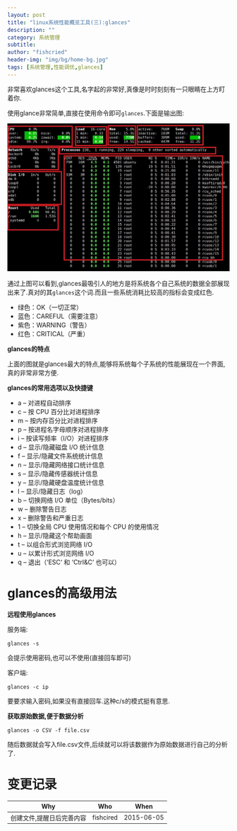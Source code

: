 ```yaml
---
layout: post
title: "linux系统性能概览工具(三):glances"
description: ""
category: 系统管理
subtitle:
author: "fishcried"
header-img: "img/bg/home-bg.jpg"
tags: [系统管理,性能调优,glances]
---
```


非常喜欢glances这个工具,名字起的非常好,真像是时时刻刻有一只眼睛在上方盯着你.

使用glance非常简单,直接在使用命令即可`glances`.下面是输出图:

![](/img/glances.jpg)

通过上图可以看到,glances最吸引人的地方是将系统各个自己系统的数据全部展现出来了.真对的其`glances`这个词.而且一些系统消耗比较高的指标会变成红色.

- 绿色：OK（一切正常）
- 蓝色：CAREFUL（需要注意）
- 紫色：WARNING（警告）
- 红色：CRITICAL（严重）


**glances的特点**

上面的图就是glances最大的特点,能够将系统每个子系统的性能展现在一个界面,真的非常非常方便.


**glances的常用选项以及快捷键**

- a – 对进程自动排序
- c – 按 CPU 百分比对进程排序
- m – 按内存百分比对进程排序
- p – 按进程名字母顺序对进程排序
- i – 按读写频率（I/O）对进程排序
- d – 显示/隐藏磁盘 I/O 统计信息
- f – 显示/隐藏文件系统统计信息
- n – 显示/隐藏网络接口统计信息
- s – 显示/隐藏传感器统计信息
- y – 显示/隐藏硬盘温度统计信息
- l – 显示/隐藏日志（log）
- b – 切换网络 I/O 单位（Bytes/bits）
- w – 删除警告日志
- x – 删除警告和严重日志
- 1 – 切换全局 CPU 使用情况和每个 CPU 的使用情况
- h – 显示/隐藏这个帮助画面
- t – 以组合形式浏览网络 I/O
- u – 以累计形式浏览网络 I/O
- q – 退出（‘ESC‘ 和 ‘Ctrl&C‘ 也可以）


# glances的高级用法

**远程使用glances**

服务端:

    glances -s

会提示使用密码,也可以不使用(直接回车即可)

客户端:

    glances -c ip 

要要求输入密码,如果没有直接回车.这种c/s的模式挺有意思.

**获取原始数据,便于数据分析**

    glances -o CSV -f file.csv

随后数据就会写入file.csv文件,后续就可以将该数据作为原始数据进行自己的分析了.


# 变更记录

|Why | Who | When |
|----|-----|------|
|创建文件,提醒日后完善内容|fishcired|2015-06-05 |
